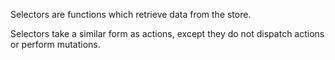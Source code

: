 Selectors are functions which retrieve data from the store.

Selectors take a similar form as actions, except they do not dispatch actions or perform mutations.
